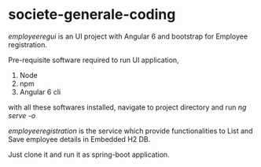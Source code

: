# societe-generale-coding

*employeeregui* is an UI project with Angular 6 and bootstrap for Employee registration.

Pre-requisite software required to run UI application,
1. Node
2. npm
3. Angular 6 cli

with all these softwares installed, navigate to project directory and run *ng serve -o*

*employeeregistration* is the service which provide functionalities to List and Save employee details in Embedded H2 DB.

Just clone it and run it as spring-boot application.
